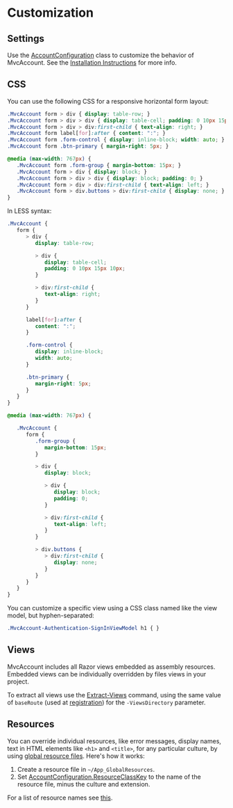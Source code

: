 ﻿Customization
=============

Settings
--------
Use the [AccountConfiguration](api/MvcAccount/AccountConfiguration/README.md#properties) class to customize the behavior of MvcAccount. See the [Installation Instructions](Installation-Instructions.md#registration) for more info.

CSS
---
You can use the following CSS for a responsive horizontal form layout:

```css
.MvcAccount form > div { display: table-row; }
.MvcAccount form > div > div { display: table-cell; padding: 0 10px 15px 10px; }
.MvcAccount form > div > div:first-child { text-align: right; }
.MvcAccount form label[for]:after { content: ":"; }
.MvcAccount form .form-control { display: inline-block; width: auto; }
.MvcAccount form .btn-primary { margin-right: 5px; }

@media (max-width: 767px) {
   .MvcAccount form .form-group { margin-bottom: 15px; }
   .MvcAccount form > div { display: block; }
   .MvcAccount form > div > div { display: block; padding: 0; }
   .MvcAccount form > div > div:first-child { text-align: left; }
   .MvcAccount form > div.buttons > div:first-child { display: none; }
}
```

In LESS syntax:
```css
.MvcAccount {
   form {
      > div {
         display: table-row;

         > div {
            display: table-cell;
            padding: 0 10px 15px 10px;
         }

         > div:first-child {
            text-align: right;
         }
      }

      label[for]:after {
         content: ":";
      }

      .form-control {
         display: inline-block;
         width: auto;
      }

      .btn-primary {
         margin-right: 5px;
      }
   }
}

@media (max-width: 767px) {

   .MvcAccount {
      form {
         .form-group {
            margin-bottom: 15px;
         }

         > div {
            display: block;

            > div {
               display: block;
               padding: 0;
            }

            > div:first-child {
               text-align: left;
            }
         }

         > div.buttons {
            > div:first-child {
               display: none;
            }
         }
      }
   }
}
```

You can customize a specific view using a CSS class named like the view model, but hyphen-separated:

```css
.MvcAccount-Authentication-SignInViewModel h1 { }
```

Views
-----
MvcAccount includes all Razor views embedded as assembly resources. Embedded views can be individually overridden by files views in your project.

To extract all views use the [Extract-Views](https://mvccoderouting.codeplex.com/wikipage?title=Extract-Views) command, using the same value of `baseRoute` (used at [registration](Installation-Instructions.md#registration)) for the `-ViewsDirectory` parameter.

Resources
---------
You can override individual resources, like error messages, display names, text in HTML elements like `<h1>` and `<title>`, for any particular culture, by using [global resource files](http://msdn.microsoft.com/library/ms227427). Here's how it works:

1. Create a resource file in `~/App_GlobalResources`.
2. Set [AccountConfiguration.ResourceClassKey](api/MvcAccount/AccountConfiguration/ResourceClassKey.md) to the name of the resource file, minus the culture and extension.

For a list of resource names see [this](api/MvcAccount/AccountResources/README.md#properties).
